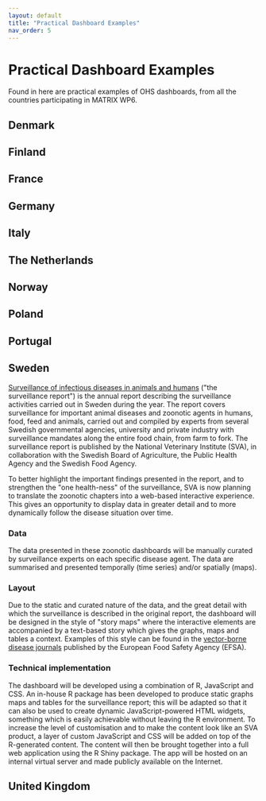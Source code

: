 ```yaml
---
layout: default
title: "Practical Dashboard Examples"
nav_order: 5
---
```


# Practical Dashboard Examples

Found in here are practical examples of OHS dashboards, from all the countries participating in MATRIX WP6.

## Denmark

## Finland

## France

## Germany

## Italy

## The Netherlands

## Norway

## Poland

## Portugal

## Sweden

[Surveillance of infectious diseases in animals and humans](https://www.sva.se/amnesomraden/smittlage/surveillance-rapporten-om-sva-s-overvakning/) ("the surveillance report") is the annual report describing the surveillance activities carried out in Sweden during the year. The report covers surveillance for important animal diseases and zoonotic agents in humans, food, feed and animals, carried out and compiled by experts from several Swedish governmental agencies, university and private industry with surveillance mandates along the entire food chain, from farm to fork. The surveillance report is published by the National Veterinary Institute (SVA), in collaboration with the Swedish Board of Agriculture, the Public Health Agency and the Swedish Food Agency.

To better highlight the important findings presented in the report, and to strengthen the "one health-ness" of the surveillance, SVA is now planning to translate the zoonotic chapters into a web-based interactive experience. This gives an opportunity to display data in greater detail and to more dynamically follow the disease situation over time.

### Data
The data presented in these zoonotic dashboards will be manually curated by surveillance experts on each specific disease agent. The data are summarised and presented temporally (time series) and/or spatially (maps).

### Layout
Due to the static and curated nature of the data, and the great detail with which the surveillance is described in the original report, the dashboard will be designed in the style of "story maps" where the interactive elements are accompanied by a text-based story which gives the graphs, maps and tables a context. Examples of this style can be found in the [vector-borne disease journals](https://efsa.maps.arcgis.com/apps/PublicGallery/index.html?appid=dfbeac92aea944599ed1eb754aa5e6d1) published by the European Food Safety Agency (EFSA).

### Technical implementation
The dashboard will be developed using a combination of R, JavaScript and CSS. An in-house R package has been developed to produce static graphs maps and tables for the surveillance report; this will be adapted so that it can also be used to create dynamic JavaScript-powered HTML widgets, something which is easily achievable without leaving the R environment. To increase the level of customisation and to make the content look like an SVA product, a layer of custom JavaScript and CSS will be added on top of the R-generated content. The content will then be brought together into a full web application using the R Shiny package. The app will be hosted on an internal virtual server and made publicly available on the Internet.

## United Kingdom
